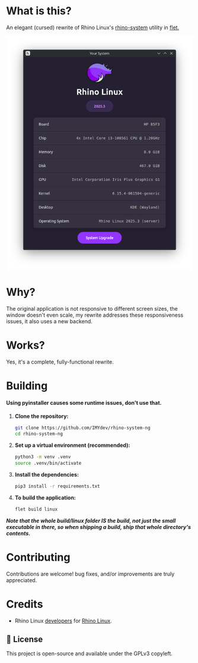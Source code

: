 # What is this?
An elegant (cursed) rewrite of Rhino Linux's [rhino-system](https://github.com/rhino-linux/rhino-system) utility in [flet.](flet.dev)

![Main screen](ui.png)

# Why?
The original application is not responsive to different screen sizes, the window doesn't even scale, my rewrite addresses these responsiveness issues, it also uses a new backend.

# Works?
Yes, it's a complete, fully-functional rewrite.

# Building 
#### Using pyinstaller causes some runtime issues, don't use that.

1.  **Clone the repository:**
    ```bash
    git clone https://github.com/IMYdev/rhino-system-ng
    cd rhino-system-ng
    ```

2.  **Set up a virtual environment (recommended):**
    ```bash
    python3 -m venv .venv
    source .venv/bin/activate
    ```

3.  **Install the dependencies:**
    ```bash
    pip3 install -r requirements.txt
    ```
4.  **To build the application:**
    ```bash
    flet build linux
    ```
***Note that the whole build/linux folder IS the build, not just the small executable in there, so when shipping a build, ship that whole directory's contents.***

# Contributing

Contributions are welcome! bug fixes, and/or improvements are truly appreciated.

# Credits
- Rhino Linux [developers](https://discord.gg/jJxAh9Dt) for [Rhino Linux](https://rhinolinux.org/).

## 📄 License

This project is open-source and available under the GPLv3 copyleft.